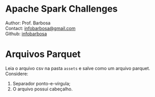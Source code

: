 # Apache Spark Challenges
Author: Prof. Barbosa<br>
Contact: infobarbosa@gmail.com<br>
Github: [infobarbosa](https://github.com/infobarbosa)

# Arquivos Parquet

Leia o arquivo csv na pasta `assets` e salve como um arquivo parquet.
Considere:
1. Separador ponto-e-vírgula;
2. O arquivo possui cabeçalho.



